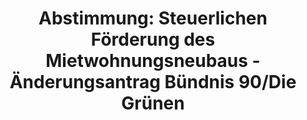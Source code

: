---
abstimmung:
  abstimmung: 3
  bundestagssitzung: 68
  legislaturperiode: 19
categories:
- Todo
data:
- title: Abstimmungsergebnis 20181129_3-data.pdf
  url: /res/2021-btw/abstimmungsergebnisse/20181129_3-data.pdf
- title: Abstimmungsergebnis 20181129_3_xls-data.xls
  url: /res/2021-btw/abstimmungsergebnisse/20181129_3_xls-data.xls
- title: Abstimmungsergebnis 20181129_3_xls-datacsv
  url: /res/2021-btw/abstimmungsergebnisse/csv/20181129_3_xls-datacsv
ergebnis:
  afd:
    enthaltung: 0
    gesamt: 92
    ja: 0
    nein: 80
    nichtabgegeben: 12
    ungueltig: 0
  bü90/gr:
    enthaltung: 0
    gesamt: 67
    ja: 60
    nein: 0
    nichtabgegeben: 7
    ungueltig: 0
  cdu/csu:
    enthaltung: 0
    gesamt: 246
    ja: 0
    nein: 228
    nichtabgegeben: 18
    ungueltig: 0
  die linke.:
    enthaltung: 0
    gesamt: 69
    ja: 57
    nein: 0
    nichtabgegeben: 12
    ungueltig: 0
  fdp:
    enthaltung: 0
    gesamt: 80
    ja: 0
    nein: 74
    nichtabgegeben: 6
    ungueltig: 0
  file: 20181129_3_xls-data.xls
  fraktionslos:
    enthaltung: 0
    gesamt: 3
    ja: 1
    nein: 1
    nichtabgegeben: 1
    ungueltig: 0
  spd:
    enthaltung: 0
    gesamt: 152
    ja: 0
    nein: 138
    nichtabgegeben: 14
    ungueltig: 0
layout: abstimmung
links:
- title: Link zu bundestag.de
  url: https://www.bundestag.de/parlament/plenum/abstimmung/abstimmung?id=562
preview: 'Deutscher Bundestag


  68. Sitzung des Deutschen Bundestages

  am Donnerstag, 29. November 2018


  Endgültiges Ergebnis der Namentlichen Abstimmung Nr. 3


  Änderungsantrag der Abgeordneten Lisa Paus, Chris Kühn, Anja Hajduk, weiterer

  Abgeordneter und der Fraktion BÜNDNIS 90/DIE GRÜNEN

  zu der zweiten Beratung des Gesetzentwurfs der Bundesregierung

  Entwurf eines Gesetzes zur steuerlichen Förderung des Mietwohnungsneubaus

  - Drs. 19/4949, 19/5417, 19/5647 Nr. 15, 19/6140 und 19/6156 -'
tags:
- Todo
title: 'Abstimmung: Steuerlichen Förderung des Mietwohnungsneubaus - Änderungsantrag
  Bündnis 90/Die Grünen'
---